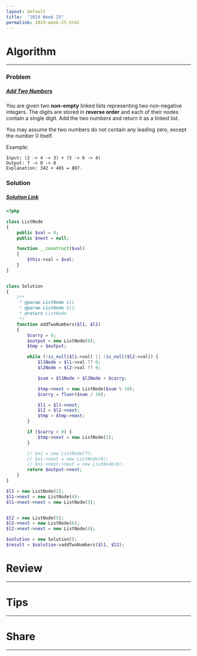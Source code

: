 ```yaml
---
layout: default
title:  "2019 Week 25"
permalink: 2019-week-25.html
---
```


# Algorithm

---

### Problem

##### [Add Two Numbers](https://leetcode.com/problems/add-two-numbers/)


You are given two **non-empty** linked lists representing two non-negative integers. The digits are stored in **reverse order** and each of their nodes contain a single digit. Add the two numbers and return it as a linked list.

You may assume the two numbers do not contain any leading zero, except the number 0 itself.

Example:
```
Input: (2 -> 4 -> 3) + (5 -> 6 -> 4)
Output: 7 -> 0 -> 8
Explanation: 342 + 465 = 807.
```

### Solution

##### [Solution Link](https://leetcode.com/submissions/detail/236313588/)

```php
<?php

class ListNode
{
    public $val = 0;
    public $next = null;

    function __construct($val)
    {
        $this->val = $val;
    }
}


class Solution
{
    /**
     * @param ListNode $l1
     * @param ListNode $l2
     * @return ListNode
     */
    function addTwoNumbers($l1, $l2)
    {
        $carry = 0;
        $output = new ListNode(0);
        $tmp = $output;

        while (!is_null($l1->val) || !is_null($l2->val)) {
            $l1Node = $l1->val ?? 0;
            $l2Node = $l2->val ?? 0;

            $sum = $l1Node + $l2Node + $carry;

            $tmp->next = new ListNode($sum % 10);
            $carry = floor($sum / 10);

            $l1 = $l1->next;
            $l2 = $l2->next;
            $tmp = $tmp->next;
        }

        if ($carry > 0) {
            $tmp->next = new ListNode(1);
        }

        // $n1 = new ListNode(7);
        // $n1->next = new ListNode(0);
        // $n1->next->next = new ListNode(8);
        return $output->next;
    }
}

$l1 = new ListNode(2);
$l1->next = new ListNode(4);
$l1->next->next = new ListNode(3);


$l2 = new ListNode(5);
$l2->next = new ListNode(6);
$l2->next->next = new ListNode(4);

$solution = new Solution();
$result = $solution->addTwoNumbers($l1, $l2);

```

# Review

---

# Tips

---

# Share

---



